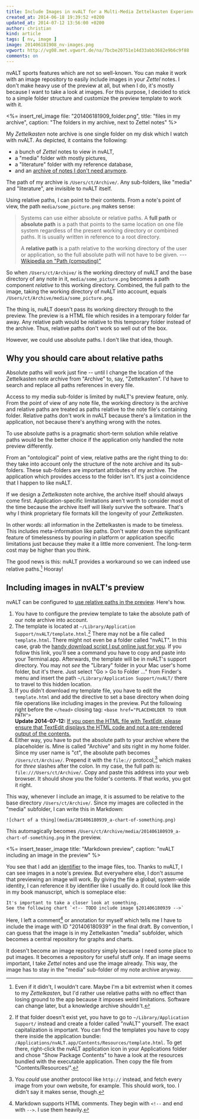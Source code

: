 ```yaml
---
title: Include Images in nvALT for a Multi-Media Zettelkasten Experience
created_at: 2014-06-18 19:39:52 +0200
updated_at: 2014-07-12 13:56:00 +0200
author: christian
kind: article
tags: [ nv, image ]
image: 201406181908_nv-images.png
vgwort: http://vg08.met.vgwort.de/na/7bcbe20751e14d33abb3682e9b6c9f88
comments: on
---
```


nvALT sports features which are not so well-known. You can make it work with an image repository to easily include images in your _Zettel_ notes. I don't make heavy use of the preview at all, but when I do, it's mostly because I want to take a look at images. For this purpose, I decided to stick to a simple folder structure and customize the preview template to work with it.

<%= insert_rel_image file: "201406181909_folder.png", title: "files in my archive", caption: "The folders in my archive, next to Zettel notes" %>

My _Zettelkasten_ note archive is one single folder on my disk which I watch with nvALT. As depicted, it contains the following:

- a bunch of _Zettel_ notes to view in nvALT,
- a "media" folder with mostly pictures,
- a "literature" folder with my reference database,
- and an [archive of notes I don't need anymore][semanotes].

The path of my archive is `/Users/ct/Archive/`. Any sub-folders, like "media" and "literature", are invisible to nvALT itself. 

Using relative paths, I can point to their contents. From a note's point of view, the path `media/some_picture.png` makes sense:

> Systems can use either absolute or relative paths. A **full path** or **absolute path** is a path that points to the same location on one file system regardless of the present working directory or combined paths. It is usually written in reference to a root directory.
>
> A **relative path** is a path relative to the working directory of the user or application, so the full absolute path will not have to be given.
> --- [Wikipedia on "Path (computing)"][path]

So when `/Users/ct/Archive/` is the working directory of nvALT and the base directory of any note in it, `media/some_picture.png` becomes a path component _relative_ to this working directory. Combined, the full path to the image, taking the working directory of nvALT into account, equals `/Users/ct/Archive/media/some_picture.png`.

The thing is, nvALT doesn't pass its working directory through to the preview. The preview is a HTML file which resides in a temporary folder far away. Any relative path would be relative to this temporary folder instead of the archive. Thus, relative paths don't work so well out of the box.

However, we could use absolute paths. I don't like that idea, though. 

[semanotes]: http://www.abolish.me/blog/semantic-notes#archiving
[path]: http://en.wikipedia.org/wiki/Path_(computing)

## Why you should care about relative paths

Absolute paths will work just fine -- until I change the location of the Zettelkasten note archive from "Archive" to, say, "Zettelkasten".  I'd have to search and replace all paths references in every file.

Access to my media sub-folder is limited by nvALT's preview feature, only. From the point of view of any note file, the working directory is the archive and relative paths are treated as paths relative to the note file's containing folder. Relative paths don't work in nvALT because there's a limitation in the application, not because there's anything wrong with the notes.

To use absolute paths is a pragmatic short-term solution while relative paths would be the better choice if the application only handled the note preview differently.

From an "ontological" point of view, relative paths are the right thing to do:  they take into account only the structure of the note archive and its sub-folders.  These sub-folders are important attributes of my archive. The application which provides access to the folder isn't. It's just a coincidence that I happen to like nvALT.

If we design a _Zettelkasten_ note archive, the archive itself should always come first. Application-specific limitations aren't worth to consider most of the time because the archive itself will likely survive the software. That's why I think proprietary file formats kill the longevity of your _Zettelkasten_.<!--ct: TODO add post about why plain text wins-->

In other words: all information in the Zettelkasten is made to be timeless. This includes meta-information like paths. Don't water down the significant feature of timelessness by pouring in platform or application specific limitations just because they make it a little more convenient. The long-term cost may be higher than you think.

The good news is this: nvALT provides a workaround so we can indeed use relative paths.[^extr] Hooray!

[^extr]: Even if it didn't, I wouldn't care. Maybe I'm a bit extremist when it comes to my _Zettelkasten_, but I'd rather use relative paths with no effect than losing ground to the app because it imposes weird limitations. Software can change later, but a knowledge archive shouldn't.

## Including images in nvALT's preview

nvALT can be configured to [use relative paths in the preview][brett]. Here's how.

1. You have to configure the preview template to take the absolute path of our note archive into account.
2. The template is located at `~/Library/Application Support/nvALT/template.html`.[^lib] There may not be a file called `template.html`. There might not even be a folder called "nvALT". In this case, grab the [handy download script I put online just for you][gist]. If you follow this link, you'll see a command you have to copy and paste into your Terminal.app. Afterwards, the template will be in nvALT's support directory. You may not _see_ the "Library" folder in your Mac user's home folder, but it's there. Just select "Go > Go to Folder ..." from Finder's menu and insert the path `~/Library/Application Support/nvALT/` there to travel to this hidden location.
3. If you didn't download my template file, you have to edit the `template.html` and add the directive to set a base directory when doing file operations like including images in the preview. Put the following right before the `</head>` closing tag:  `<base href="PLACEHOLDER TO YOUR PATH">`<br/>**Update 2014-07-12:** <ins>If you open the HTML file with TextEdit, please ensure that <a href="/posts/2014/07/textedit-html-editor/">TextEdit displays the HTML code</a> and not a pre-rendered output of the contents.</ins>
4. Either way, you have to put the absolute path to your archive where the placeholder is. Mine is called "Archive" and sits right in my home folder. Since my user name is "ct", the absolute path becomes `/Users/ct/Archive/`. Prepend it with the `file://` protocol,[^prot] which makes for _three_ slashes after the colon. In my case, the full path is: `file:///Users/ct/Archive/`. Copy and paste this address into your web browser. It should show you the folder's contents. If that works, you got it right.

This way, whenever I include an image, it is assumed to be relative to the base directory `/Users/ct/Archive/`.  Since my images are collected in the "media" subfolder, I can write this in Markdown:

    ![chart of a thing](media/201406180939_a-chart-of-something.png)

This automagically becomes `/Users/ct/Archive/media/201406180939_a-chart-of-something.png` in the preview.

<%= insert_teaser_image title: "Markdown preview", caption: "nvALT including an image in the preview" %>

You see that I add an [identifier][id] to the image files, too.  Thanks to nvALT, I can see images in a note's preview. But everywhere else, I don't assume that previewing an image will work. By giving the file a global, system-wide identity, I can reference it by identifier like I usually do. It could look like this in my book manuscript, which is someplace else:

    It's important to take a closer look at something. 
    See the following chart `<!-- TODO include image §201406180939 -->`

Here, I left a comment[^comm] or annotation for myself which tells me I have to include the image with ID "201406180939" in the final draft. By convention, I can guess that the image is in my Zettelkasten "media" subfolder, which becomes a central repository for graphs and charts. 

It doesn't become an image repository simply because I need some place to put images. It becomes a repository for useful stuff only. If an image seems important, I take _Zettel_ notes and use the image already. This way, the image has to stay in the "media" sub-folder of my note archive anyway.


[brett]: http://brettterpstra.com/2012/09/27/quick-tip-images-in-nvalt/
[id]: /posts/2014/02/add-identity/
[gist]: https://gist.github.com/DivineDominion/ab1abe8d2b93d4b73d69

[^lib]: If that folder doesn't exist yet, you have to go to `~/Library/Application Support/` instead and create a folder called "nvALT" yourself. The exact capitalization is important. You can find the templates you have to copy there inside the application bundle: `/Applications/nvALT.app/Contents/Resources/template.html`. To get there, right-click the nvALT application icon in your Applications folder and chose "Show Package Contents" to have a look at the resources bundled with the executable application. Then copy the file from "Contents/Resources/".

[^prot]: You _could_ use another protocol like `http://` instead, and fetch every image from your own website, for example. This should work, too. I didn't say it makes sense, though.

[^comm]: Markdown supports HTML comments. They begin with `<!--` and end with `-->`. I use them heavily.
